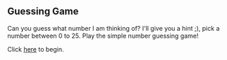 ##  Guessing Game

Can you guess what number I am thinking of?
I'll give you a hint ;), pick a number between 0 to 25.
Play the simple number guessing game!

Click [here](https://olisanweze.github.io/guessing-game/) to begin.